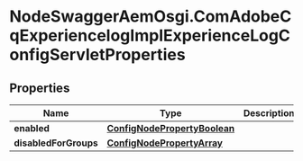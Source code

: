 # NodeSwaggerAemOsgi.ComAdobeCqExperiencelogImplExperienceLogConfigServletProperties

## Properties
Name | Type | Description | Notes
------------ | ------------- | ------------- | -------------
**enabled** | [**ConfigNodePropertyBoolean**](ConfigNodePropertyBoolean.md) |  | [optional] 
**disabledForGroups** | [**ConfigNodePropertyArray**](ConfigNodePropertyArray.md) |  | [optional] 


